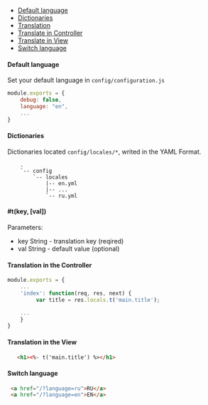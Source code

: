 * [Default language](https://github.com/biggora/trinte/wiki/Multilingual-support#default-language)
* [Dictionaries](https://github.com/biggora/trinte/wiki/Multilingual-support#dictionaries)
* [Translation](https://github.com/biggora/trinte/wiki/Multilingual-support#tkey-val)
* [Translate in Controller](https://github.com/biggora/trinte/wiki/Multilingual-support#translation-in-controller)
* [Translate in View](https://github.com/biggora/trinte/wiki/Multilingual-support#translation-in-view)
* [Switch language](https://github.com/biggora/trinte/wiki/Multilingual-support#switch-language)

#### Default language
Set your default language in `config/configuration.js`
```js
module.exports = {
    debug: false,
    language: "en",
    ...
}
```

#### Dictionaries
Dictionaries located `config/locales/*`, writed in the YAML Format.
```
    .
    `-- config
        `-- locales
            |-- en.yml
            |-- ...
            `-- ru.yml
```

#### #t(key, [val])
   Parameters:
   - key  String - translation key (reqired)
   - val  String - default value (optional)

#### Translation in the Controller

```js
module.exports = {
    ...
    'index': function(req, res, next) {
         var title = res.locals.t('main.title');

    ...
    }
}
```
#### Translation in the View

```html
   <h1><%- t('main.title') %></h1>

```

#### Switch language

```html
 <a href="/?language=ru">RU</a>
 <a href="/?language=en">EN</a>
```